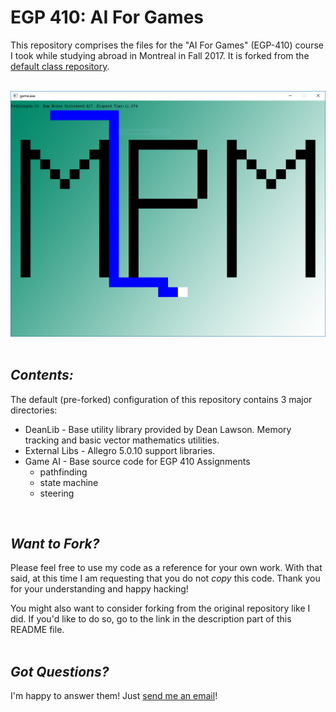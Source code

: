 # __EGP 410: AI For Games__  
This repository comprises the files for the "AI For Games" (EGP-410) course I took while studying abroad in Montreal in Fall 2017. It is forked from the [default class repository](https://github.com/zap-twiz/EGP-410).    
</br>
<div align="center">
    <img alt="Screenshot of a various coursework. (Coming Soon)" src="https://github.com/michaelpmiddleton/ai-for-games-coursework/blob/master/screenshot.png" />
</div>
</br>

## _Contents:_  
The default (pre-forked) configuration of this repository contains 3 major directories:  
 * DeanLib - Base utility library provided by Dean Lawson. Memory tracking and basic vector mathematics utilities.
 * External Libs - Allegro 5.0.10 support libraries.
 * Game AI - Base source code for EGP 410 Assignments
   * pathfinding
   * state machine
   * steering  

</br>  

## _Want to Fork?_    
Please feel free to use my code as a reference for your own work. With that said, at this time I am requesting that you do not _copy_ this code. Thank you for your understanding and happy hacking!  

You might also want to consider forking from the original repository like I did. If you'd like to do so, go to the link in the description part of this README file.
</br></br>

## _Got Questions?_ 
I'm happy to answer them! Just [send me an email](mailto:mp.middleton@outlook.com)!

